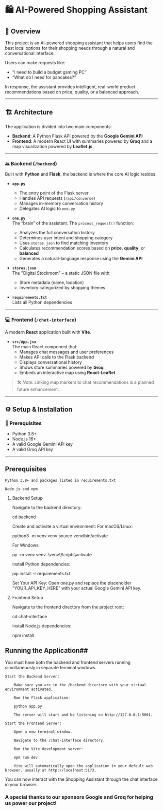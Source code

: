 # 🛍️ AI-Powered Shopping Assistant

## 🧠 Overview

This project is an AI-powered shopping assistant that helps users find the best local options for their shopping needs through a natural and conversational interface.

Users can make requests like:
- “I need to build a budget gaming PC”
- “What do I need for pancakes?”

In response, the assistant provides intelligent, real-world product recommendations based on price, quality, or a balanced approach.

---

## 🏗️ Architecture

The application is divided into two main components:

- **Backend**: A Python Flask API powered by the **Google Gemini API**
- **Frontend**: A modern React UI with summaries powered by **Groq** and a map visualization powered by **Leaflet.js**

---

### 🔙 Backend (`/backend`)

Built with **Python** and **Flask**, the backend is where the core AI logic resides.

- **`app.py`**  
  - The entry point of the Flask server  
  - Handles API requests (`/api/converse`)  
  - Manages in-memory conversation history  
  - Delegates AI logic to `one.py`

- **`one.py`**  
  The “brain” of the assistant. The `process_request()` function:
  - Analyzes the full conversation history
  - Determines user intent and shopping category
  - Uses `stores.json` to find matching inventory
  - Calculates recommendation scores based on **price**, **quality**, or **balanced**
  - Generates a natural-language response using the **Gemini API**

- **`stores.json`**  
  The "Digital Stockroom" – a static JSON file with:
  - Store metadata (name, location)
  - Inventory categorized by shopping themes

- **`requirements.txt`**  
  Lists all Python dependencies

---

### 💻 Frontend (`/chat-interface`)

A modern **React** application built with **Vite**.

- **`src/App.jsx`**  
  The main React component that:
  - Manages chat messages and user preferences
  - Makes API calls to the Flask backend
  - Displays conversational history
  - Shows store summaries powered by **Groq**
  - Embeds an interactive map using **React-Leaflet**

> 🛠️ *Note:* Linking map markers to chat recommendations is a planned future enhancement.

---

## ⚙️ Setup & Installation

### 🔧 Prerequisites

- Python 3.8+
- Node.js 16+
- A valid Google Gemini API key
- A valid Groq API key

---

## Prerequisites ##

    Python 3.8+ and packages listed in requirements.txt

    Node.js and npm

1. Backend Setup

    Navigate to the backend directory:

    cd backend

    Create and activate a virtual environment:
    For macOS/Linux:

    python3 -m venv venv
    source venv/bin/activate

    For Windows:

    py -m venv venv
    .\venv\Scripts\activate

    Install Python dependencies:

    pip install -r requirements.txt

    Set Your API Key:
    Open one.py and replace the placeholder "YOUR_API_KEY_HERE" with your actual Google Gemini API key.

2. Frontend Setup

    Navigate to the frontend directory from the project root:

    cd chat-interface

    Install Node.js dependencies:

    npm install

## Running the Application## 

You must have both the backend and frontend servers running simultaneously in separate terminal windows.

    Start the Backend Server:

        Make sure you are in the /backend directory with your virtual environment activated.

        Run the Flask application:

        python app.py

        The server will start and be listening on http://127.0.0.1:5001.

    Start the Frontend Server:

        Open a new terminal window.

        Navigate to the /chat-interface directory.

        Run the Vite development server:

        npm run dev

        Vite will automatically open the application in your default web browser, usually at http://localhost:5173.

You can now interact with the Shopping Assistant through the chat interface in your browser.

### A special thanks to our sponsors Google and Groq for helping us power our project! ###
